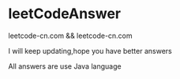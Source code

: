 # leetCodeAnswer
leetcode-cn.com &amp;&amp; leetcode-cn.com

I will keep updating,hope you have  better answers

All answers are use Java language

